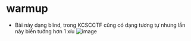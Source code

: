 # warmup
- Bài này dạng blind, trong KCSCCTF cũng có dạng tương tự nhưng lần này biến tướng hơn 1 xíu
![image](https://github.com/wan-hyhty/CTFs_competition/assets/111769169/65bce9cf-79ab-4d5f-8f47-6bae308c0372)
